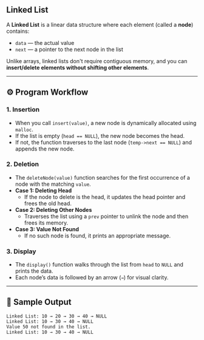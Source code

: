 ## Linked List

A **Linked List** is a linear data structure where each element (called a **node**) contains:

- `data` — the actual value
- `next` — a pointer to the next node in the list

Unlike arrays, linked lists don't require contiguous memory, and you can **insert/delete elements without shifting other elements**.

---
## ⚙️ Program Workflow

### 1. Insertion
- When you call `insert(value)`, a new node is dynamically allocated using `malloc`.
- If the list is empty (`head == NULL`), the new node becomes the head.
- If not, the function traverses to the last node (`temp->next == NULL`) and appends the new node.

### 2. Deletion
- The `deleteNode(value)` function searches for the first occurrence of a node with the matching `value`.
- **Case 1: Deleting Head**
  - If the node to delete is the head, it updates the head pointer and frees the old head.
- **Case 2: Deleting Other Nodes**
  - Traverses the list using a `prev` pointer to unlink the node and then frees its memory.
- **Case 3: Value Not Found**
  - If no such node is found, it prints an appropriate message.

### 3. Display
- The `display()` function walks through the list from `head` to `NULL` and prints the data.
- Each node’s data is followed by an arrow (`→`) for visual clarity.

---

## 🧪 Sample Output

```text
Linked List: 10 → 20 → 30 → 40 → NULL
Linked List: 10 → 30 → 40 → NULL
Value 50 not found in the list.
Linked List: 10 → 30 → 40 → NULL
```
